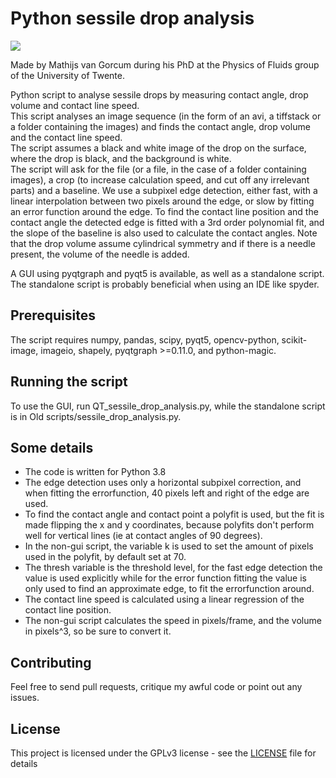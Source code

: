 # Python sessile drop analysis
<a href="hthttps://app.element.io/#/room/#Sessile.Drop.Analysis:matrix.vgorcum.com" target="_new"><img src="https://img.shields.io/static/v1?label=Chat&message=Matrix&color=brightgreen"></a></span></a>

Made by Mathijs van Gorcum during his PhD at the Physics of Fluids group of the University of Twente.

Python script to analyse sessile drops by measuring contact angle, drop volume and contact line speed.  
This script analyses an image sequence (in the form of an avi, a tiffstack or a folder containing the images) and finds the contact angle, drop volume and the contact line speed.  
The script assumes a black and white image of the drop on the surface, where the drop is black, and the background is white.  
The script will ask for the file (or a file, in the case of a folder containing images), a crop (to increase calculation speed, and cut off any irrelevant parts) and a baseline.
We use a subpixel edge detection, either fast, with a linear interpolation between two pixels around the edge, or slow by fitting an error function around the edge.
To find the contact line position and the contact angle the detected edge is fitted with a 3rd order polynomial fit, and the slope of the baseline is also used to calculate the contact angles.
Note that the drop volume assume cylindrical symmetry and if there is a needle present, the volume of the needle is added.

A GUI using pyqtgraph and pyqt5 is available, as well as a standalone script. The standalone script is probably beneficial when using an IDE like spyder.

## Prerequisites
The script requires numpy, pandas, scipy, pyqt5, opencv-python, scikit-image, imageio, shapely, pyqtgraph >=0.11.0, and python-magic.

## Running the script
To use the GUI, run QT_sessile_drop_analysis.py, while the standalone script is in Old scripts/sessile_drop_analysis.py.

## Some details
* The code is written for Python 3.8
* The edge detection uses only a horizontal subpixel correction, and when fitting the errorfunction, 40 pixels left and right of the edge are used.  
* To find the contact angle and contact point a polyfit is used, but the fit is made flipping the x and y coordinates, because polyfits don't perform well for vertical lines (ie at contact angles of 90 degrees).  
* In the non-gui script, the variable k is used to set the amount of pixels used in the polyfit, by default set at 70.  
* The thresh variable is the threshold level, for the fast edge detection the value is used explicitly while for the error function fitting the value is only used to find an approximate edge, to fit the errorfunction around.  
* The contact line speed is calculated using a linear regression of the contact line position.  
* The non-gui script calculates the speed in pixels/frame, and the volume in pixels^3, so be sure to convert it.

## Contributing
Feel free to send pull requests, critique my awful code or point out any issues.

## License
This project is licensed under the GPLv3 license - see the [LICENSE](https://github.com/mvgorcum/Sessile.drop.analysis/blob/master/LICENSE) file for details

